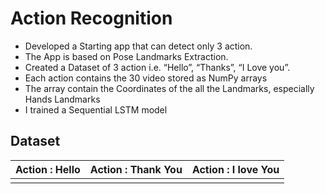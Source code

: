 # Action Recognition
- Developed a Starting app that can detect only 3 action.
- The App is based on Pose Landmarks Extraction.
- Created a Dataset of 3 action i.e. “Hello”, “Thanks”, “I Love you”.
- Each action contains the 30 video stored as NumPy arrays
- The array contain the Coordinates of the all the Landmarks, especially Hands Landmarks
- I trained a Sequential LSTM model 

## Dataset

| Action : Hello | Action : Thank You | Action : I love You |
| --------------- | ---------------- | -------------------- |
||||

